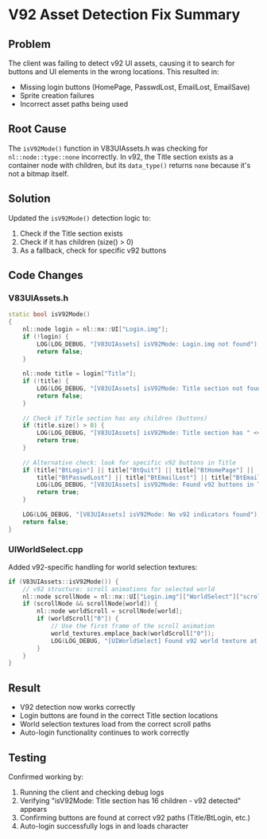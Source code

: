 # V92 Asset Detection Fix Summary

## Problem
The client was failing to detect v92 UI assets, causing it to search for buttons and UI elements in the wrong locations. This resulted in:
- Missing login buttons (HomePage, PasswdLost, EmailLost, EmailSave)
- Sprite creation failures
- Incorrect asset paths being used

## Root Cause
The `isV92Mode()` function in V83UIAssets.h was checking for `nl::node::type::none` incorrectly. In v92, the Title section exists as a container node with children, but its `data_type()` returns `none` because it's not a bitmap itself.

## Solution
Updated the `isV92Mode()` detection logic to:
1. Check if the Title section exists
2. Check if it has children (size() > 0)
3. As a fallback, check for specific v92 buttons

## Code Changes

### V83UIAssets.h
```cpp
static bool isV92Mode()
{
    nl::node login = nl::nx::UI["Login.img"];
    if (!login) {
        LOG(LOG_DEBUG, "[V83UIAssets] isV92Mode: Login.img not found");
        return false;
    }
    
    nl::node title = login["Title"];
    if (!title) {
        LOG(LOG_DEBUG, "[V83UIAssets] isV92Mode: Title section not found - not v92");
        return false;
    }
    
    // Check if Title section has any children (buttons)
    if (title.size() > 0) {
        LOG(LOG_DEBUG, "[V83UIAssets] isV92Mode: Title section has " << title.size() << " children - v92 detected");
        return true;
    }
    
    // Alternative check: look for specific v92 buttons in Title
    if (title["BtLogin"] || title["BtQuit"] || title["BtHomePage"] || 
        title["BtPasswdLost"] || title["BtEmailLost"] || title["BtEmailSave"]) {
        LOG(LOG_DEBUG, "[V83UIAssets] isV92Mode: Found v92 buttons in Title section");
        return true;
    }
    
    LOG(LOG_DEBUG, "[V83UIAssets] isV92Mode: No v92 indicators found");
    return false;
}
```

### UIWorldSelect.cpp
Added v92-specific handling for world selection textures:
```cpp
if (V83UIAssets::isV92Mode()) {
    // v92 structure: scroll animations for selected world
    nl::node scrollNode = nl::nx::UI["Login.img"]["WorldSelect"]["scroll"];
    if (scrollNode && scrollNode[world]) {
        nl::node worldScroll = scrollNode[world];
        if (worldScroll["0"]) {
            // Use the first frame of the scroll animation
            world_textures.emplace_back(worldScroll["0"]);
            LOG(LOG_DEBUG, "[UIWorldSelect] Found v92 world texture at scroll/" << world << "/0");
        }
    }
}
```

## Result
- V92 detection now works correctly
- Login buttons are found in the correct Title section locations
- World selection textures load from the correct scroll paths
- Auto-login functionality continues to work correctly

## Testing
Confirmed working by:
1. Running the client and checking debug logs
2. Verifying "isV92Mode: Title section has 16 children - v92 detected" appears
3. Confirming buttons are found at correct v92 paths (Title/BtLogin, etc.)
4. Auto-login successfully logs in and loads character